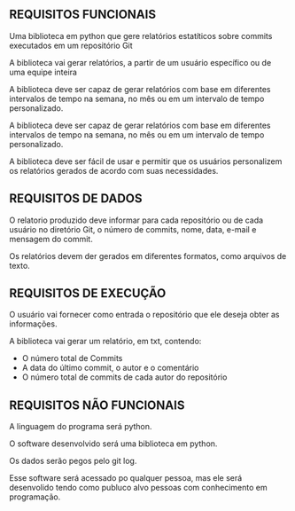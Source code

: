 ## REQUISITOS FUNCIONAIS

Uma biblioteca em python que gere relatórios estatíticos sobre commits executados em um repositório Git

A biblioteca vai gerar relatórios, a partir de um usuário específico ou de uma equipe inteira

A biblioteca deve ser capaz de gerar relatórios com base em diferentes intervalos de tempo na semana, no mês ou em um intervalo de tempo personalizado.

A biblioteca deve ser capaz de gerar relatórios com base em diferentes intervalos de tempo na semana, no mês ou em um intervalo de tempo personalizado.

A biblioteca deve ser fácil de usar e permitir que os usuários personalizem os relatórios gerados de acordo com suas necessidades.

## REQUISITOS DE DADOS


O relatorio produzido deve informar para cada repositório ou de cada usuário no diretório Git, o número de commits, nome, data, e-mail e mensagem do commit. 

Os relatórios devem der gerados em diferentes formatos, como arquivos de texto.


## REQUISITOS DE EXECUÇÃO
O usuário vai fornecer como entrada o repositório que ele deseja obter as informações.

A biblioteca vai gerar um relatório, em txt, contendo:
- O  número total de Commits 
- A data do último commit, o autor e o comentário
- O número total de commits de cada autor do repositório


## REQUISITOS NÃO FUNCIONAIS

A linguagem do programa será python.

O software desenvolvido será uma biblioteca em python.

Os dados serão pegos pelo git log.

Esse software será acessado po qualquer pessoa, mas ele será desenvolido tendo como publuco alvo pessoas com conhecimento em programação.
